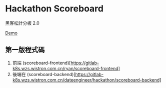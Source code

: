 # Hackathon Scoreboard

黑客松計分板 2.0

[Demo]()

## 第一版程式碼

1. 前端 (scoreboard-frontend)[https://gitlab-k8s.wzs.wistron.com.cn/ryan/scoreboard-frontend]
1. 後端在 (scoreboard-backend)[https://gitlab-k8s.wzs.wistron.com.cn/dateengineer/hackathon/scoreboard-backend]
